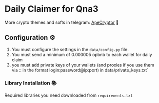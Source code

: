 # Daily Claimer for Qna3

More crypto themes and softs in telegram: [ApeCryptor](https://t.me/+_xCNXumUNWJkYjAy "ApeCryptor") 🦧

## Configuration ⚙️
1. You must configure the settings in the `data/config.py` file.
2. You must send a minimum of 0.000005 opbnb to each wallet for daily claim
3. you must add private keys of your wallets (and proxies if you use them via :: in the format login:password@ip:port) in data/private_keys.txt`

### Library Installation 📚

Required libraries you need downloaded from `requirements.txt` 
